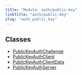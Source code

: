 ```yaml
---
title: "Module: auth/public-key"
linkTitle: "auth/public-key"
slug: "auth_public_key"
---
```


## Classes

-   [PublicKeyAuthChallenge](../../classes/auth_public_key.PublicKeyAuthChallenge)
-   [PublicKeyAuthClient](../../classes/auth_public_key.PublicKeyAuthClient)
-   [PublicKeyAuthClientData](../../classes/auth_public_key.PublicKeyAuthClientData)
-   [PublicKeyAuthServer](../../classes/auth_public_key.PublicKeyAuthServer)
